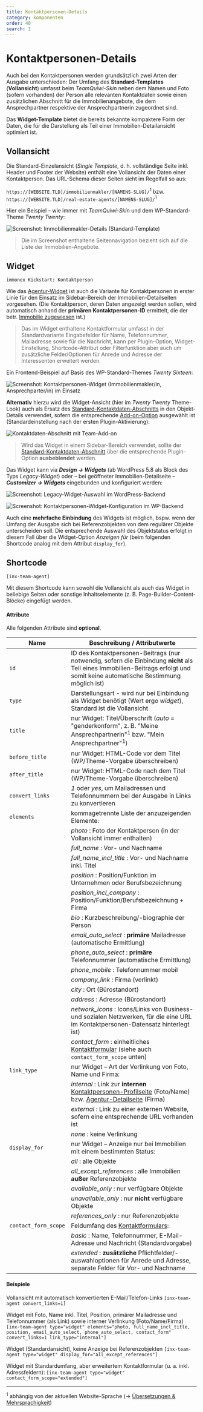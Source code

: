 ```yaml
---
title: Kontaktpersonen-Details
category: komponenten
order: 40
search: 1
---
```


# Kontaktpersonen-Details

Auch bei den Kontaktpersonen werden grundsätzlich zwei Arten der Ausgabe unterschieden: Der Umfang des **Standard-Templates** (**Vollansicht**) umfasst beim <i>TeamQuiwi-Skin</i> neben dem Namen und Foto (sofern vorhanden) der Person alle relevanten Kontaktdaten sowie einen zusätzlichen Abschnitt für die Immobilienangebote, die dem Ansprechpartner respektive der Ansprechpartnerin zugeordnet sind.

Das **Widget-Template** bietet die bereits bekannte kompaktere Form der Daten, die für die Darstellung als Teil einer Immobilien-Detailansicht optimiert ist.

## Vollansicht

Die Standard-Einzelansicht (<i>Single Template</i>, d. h. vollständige Seite inkl. Header und Footer der Website) enthält eine Vollansicht der Daten einer Kontaktperson. Das URL-Schema dieser Seiten sieht im Regelfall so aus:

`https://[WEBSITE.TLD]/immobilienmakler/[NAMENS-SLUG]/`<sup>1</sup> bzw. `https://[WEBSITE.TLD]/real-estate-agents/[NAMENS-SLUG]/`<sup>1</sup>

Hier ein Beispiel – wie immer mit <i>TeamQuiwi-Skin</i> und dem WP-Standard-Theme <i>Twenty Twenty</i>:

![Screenshot: Immobilienmakler-Details (Standard-Template)](../assets/scst-fe-agent-details-1.jpg)

> Die im Screenshot enthaltene Seitennavigation bezieht sich auf die Liste der Immobilien-Angebote.

## Widget

`immonex Kickstart: Kontaktperson`

Wie das [Agentur-Widget](agentur-details.html#Widget) ist auch die Variante für Kontaktpersonen in erster Linie für den Einsatz im Sidebar-Bereich der Immobilien-Detailseiten vorgesehen. (Die Kontaktperson, deren Daten angezeigt werden sollen, wird automatisch anhand der **primären Kontaktpersonen-ID** ermittelt, die der betr. [Immobilie zugewiesen](../beitragsarten.html#Kontaktperson-Agentur-gt-Immobilie) ist.)

> Das im Widget enthaltene Kontaktformular umfasst in der Standardvariante Eingabefelder für Name, Telefonnummer, Mailadresse sowie für die Nachricht, kann per Plugin-Option, Widget-Einstellung, Shortcode-Attribut oder Filterfunktion aber auch um zusätzliche Felder/Optionen für Anrede und Adresse der Interessenten erweitert werden.

Ein Frontend-Beispiel auf Basis des WP-Standard-Themes <i>Twenty Sixteen</i>:

![Screenshot: Kontaktpersonen-Widget (Immobilienmakler/in, Ansprechparter/in) im Einsatz](../assets/scst-fe-agent-widget-1.png)

**Alternativ** hierzu wird die Widget-Ansicht (hier im <i>Twenty Twenty</i> Theme-Look) auch als Ersatz des [Standard-Kontaktdaten-Abschnitts](../schnellstart/einrichtung.html#Anpassung-des-Standard-Kontaktabschnitts) in den Objekt-Details verwendet, sofern die entsprechende [Add-on-Option](../schnellstart/einrichtung.html#Anpassung-des-Standard-Kontaktabschnitts) ausgewählt ist (Standardeinstellung nach der ersten Plugin-Aktivierung):

![Kontaktdaten-Abschnitt mit Team-Add-on](../assets/scst-contact-section-2.gif)

> Wird das Widget in einem Sidebar-Bereich verwendet, sollte der [Standard-Kontaktdaten-Abschnitt](../schnellstart/einrichtung.html#Anpassung-des-Standard-Kontaktabschnitts) über die entsprechende Plugin-Option **ausbeblendet** werden.

Das Widget kann via ***Design → Widgets*** (ab WordPress 5.8 als Block des Typs <i>Legacy-Widget</i>) oder – bei geöffneter Immobilien-Detailseite – ***Customizer → Widgets*** eingebunden und konfiguriert werden:

![Screenshot: Legacy-Widget-Auswahl im WordPress-Backend](../assets/scst-be-wordpress-legacy-widget.gif)

![Screenshot: Kontaktpersonen-Widget-Konfiguration im WP-Backend](../assets/scst-be-agent-widget-1.gif)

Auch eine **mehrfache Einbindung** des Widgets ist möglich, bspw. wenn der Umfang der Ausgabe sich bei Referenzobjekten von dem regulärer Objekte unterscheiden soll. Die entsprechende Auswahl des Objektstatus erfolgt in diesem Fall über die Widget-Option *Anzeigen für* (beim folgenden Shortcode analog mit dem Attribut `display_for`).

## Shortcode

`[inx-team-agent]`

Mit diesem Shortcode kann sowohl die Vollansicht als auch das Widget in beliebige Seiten oder sonstige Inhaltselemente (z. B. Page-Builder-Content-Blöcke) eingefügt werden.

#### Attribute

Alle folgenden Attribute sind **optional**.

| Name | Beschreibung / Attributwerte |
| ---- | ---------------------------- |
| `id` | ID des Kontaktpersonen-Beitrags (nur notwendig, sofern die Einbindung **nicht** als Teil eines Immobilien-Beitrags erfolgt und somit keine automatische Bestimmung möglich ist) |
| `type` | Darstellungsart - wird nur bei Einbindung als Widget benötigt (Wert ergo *widget*), Standard ist die Vollansicht |
| `title` | nur Widget: Titel/Überschrift (*auto* = "genderkonform", z. B. "Meine Ansprechpartnerin"<sup>1</sup> bzw. "Mein Ansprechpartner"<sup>1</sup>) |
| `before_title` | nur Widget: HTML-Code vor dem Titel (WP/Theme-Vorgabe überschreiben) |
| `after_title` | nur Widget: HTML-Code nach dem Titel (WP/Theme-Vorgabe überschreiben) |
| `convert_links` | *1* oder *yes*, um Mailadressen und Telefonnummern bei der Ausgabe in Links zu konvertieren |
| `elements` | kommagetrennte Liste der anzuzeigenden Elemente: |
| | *photo* : Foto der Kontaktperson (in der Vollansicht immer enthalten) |
| | *full_name* : Vor- und Nachname |
| | *full_name_incl_title* : Vor- und Nachname inkl. Titel |
| | *position* : Position/Funktion im Unternehmen oder Berufsbezeichnung |
| | *position_incl_company* : Position/Funktion/Berufsbezeichnung + Firma |
| | *bio* : Kurzbeschreibung/-biographie der Person |
| | *email_auto_select* : **primäre** Mailadresse (automatische Ermittlung) |
| | *phone_auto_select* : **primäre** Telefonnummer (automatische Ermittlung) |
| | *phone_mobile* : Telefonnummer mobil |
| | *company_link* : Firma (verlinkt) |
| | *city* : Ort (Bürostandort) |
| | *address* : Adresse (Bürostandort) |
| | *network_icons* : Icons/Links von Business- und sozialen Netzwerken, für die eine URL im Kontaktpersonen-Datensatz hinterlegt ist) |
| | *contact_form* : einheitliches [Kontaktformular](kontaktformular.html) (siehe auch `contact_form_scope` unten) |
| `link_type` | nur Widget – Art der Verlinkung von Foto, Name und Firma: |
| | *internal* : Link zur **internen** [Kontaktpersonen-Profilseite](#Vollansicht) (Foto/Name) bzw. [Agentur-Detailseite](agentur-details.html#Vollansicht) (Firma) |
| | *external* : Link zu einer externen Website, sofern eine entsprechende URL  vorhanden ist |
| | *none* : keine Verlinkung |
| `display_for` | nur Widget – Anzeige nur bei Immobilien mit einem bestimmten Status: |
| | *all* : alle Objekte |
| | *all_except_references* : alle Immobilien **außer** Referenzobjekte |
| | *available_only* : nur verfügbare Objekte |
| | *unavailable_only* : nur **nicht** verfügbare Objekte |
| | *references_only* : nur Referenzobjekte |
| `contact_form_scope` | Feldumfang des [Kontaktformulars](kontaktformular.html): |
| | *basic* : Name, Telefonnummer, E-Mail-Adresse und Nachricht (Standardvorgabe) |
| | *extended* : **zusätzliche** Pflichtfelder/-auswahloptionen für Anrede und Adresse, separate Felder für Vor- und Nachname |

#### Beispiele

Vollansicht mit automatisch konvertierten E-Mail/Telefon-Links
`[inx-team-agent convert_links=1]`

Widget mit Foto, Name inkl. Titel, Position, primärer Mailadresse und Telefonnummer (als Link) sowie interner Verlinkung (Foto/Name/Firma)
`[inx-team-agent type="widget" elements="photo, full_name_incl_title, position, email_auto_select, phone_auto_select, contact_form" convert_links=1 link_type="internal"]`

Widget (Standardansicht), keine Anzeige bei Referenzobjekten
`[inx-team-agent type="widget" display_for="all_except_references"]`

Widget mit Standardumfang, aber erweitertem Kontaktformular (u. a. inkl. Adressfeldern):
`[inx-team-agent type="widget" contact_form_scope="extended"]`

---

<sup>1</sup> abhängig von der aktuellen Website-Sprache (→ [Übersetzungen & Mehrsprachigkeit](../anpassung-erweiterung/uebersetzung-mehrsprachigkeit.html))